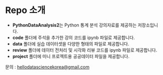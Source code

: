 # Repo 소개

- **PythonDataAnalysis2**는 Python 통계 분석 강의자료를 제공하는 저장소입니다.
- **code** 폴더에 주석을 추가한 강의 코드를 ipynb 파일로 제공합니다.
- **data** 폴더에 실습 데이터셋을 다양한 형태의 파일로 제공합니다.
- **review** 폴더에 데이터 전처리 및 시각화 리뷰 코드를 ipynb 파일로 제공합니다.
- **project** 폴더에 미니 프로젝트용 공공데이터 파일을 제공합니다.

문의 : hellodatasciencekorea@gmail.com
